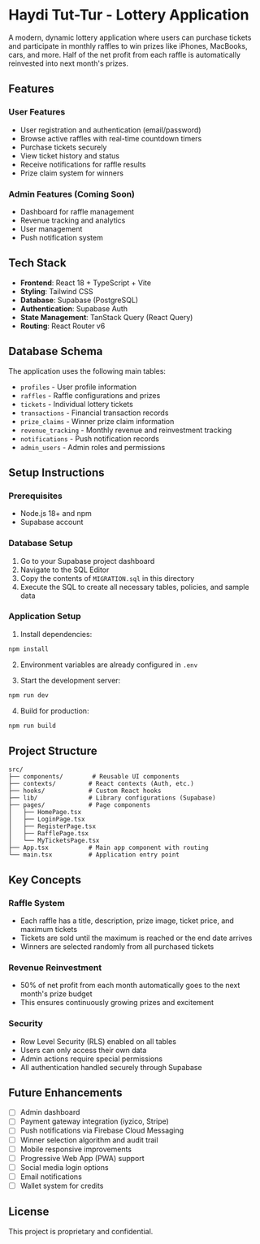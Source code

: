 # Haydi Tut-Tur - Lottery Application

A modern, dynamic lottery application where users can purchase tickets and participate in monthly raffles to win prizes like iPhones, MacBooks, cars, and more. Half of the net profit from each raffle is automatically reinvested into next month's prizes.

## Features

### User Features
- User registration and authentication (email/password)
- Browse active raffles with real-time countdown timers
- Purchase tickets securely
- View ticket history and status
- Receive notifications for raffle results
- Prize claim system for winners

### Admin Features (Coming Soon)
- Dashboard for raffle management
- Revenue tracking and analytics
- User management
- Push notification system

## Tech Stack

- **Frontend**: React 18 + TypeScript + Vite
- **Styling**: Tailwind CSS
- **Database**: Supabase (PostgreSQL)
- **Authentication**: Supabase Auth
- **State Management**: TanStack Query (React Query)
- **Routing**: React Router v6

## Database Schema

The application uses the following main tables:
- `profiles` - User profile information
- `raffles` - Raffle configurations and prizes
- `tickets` - Individual lottery tickets
- `transactions` - Financial transaction records
- `prize_claims` - Winner prize claim information
- `revenue_tracking` - Monthly revenue and reinvestment tracking
- `notifications` - Push notification records
- `admin_users` - Admin roles and permissions

## Setup Instructions

### Prerequisites
- Node.js 18+ and npm
- Supabase account

### Database Setup

1. Go to your Supabase project dashboard
2. Navigate to the SQL Editor
3. Copy the contents of `MIGRATION.sql` in this directory
4. Execute the SQL to create all necessary tables, policies, and sample data

### Application Setup

1. Install dependencies:
```bash
npm install
```

2. Environment variables are already configured in `.env`

3. Start the development server:
```bash
npm run dev
```

4. Build for production:
```bash
npm run build
```

## Project Structure

```
src/
├── components/        # Reusable UI components
├── contexts/         # React contexts (Auth, etc.)
├── hooks/            # Custom React hooks
├── lib/              # Library configurations (Supabase)
├── pages/            # Page components
│   ├── HomePage.tsx
│   ├── LoginPage.tsx
│   ├── RegisterPage.tsx
│   ├── RafflePage.tsx
│   └── MyTicketsPage.tsx
├── App.tsx           # Main app component with routing
└── main.tsx          # Application entry point
```

## Key Concepts

### Raffle System
- Each raffle has a title, description, prize image, ticket price, and maximum tickets
- Tickets are sold until the maximum is reached or the end date arrives
- Winners are selected randomly from all purchased tickets

### Revenue Reinvestment
- 50% of net profit from each month automatically goes to the next month's prize budget
- This ensures continuously growing prizes and excitement

### Security
- Row Level Security (RLS) enabled on all tables
- Users can only access their own data
- Admin actions require special permissions
- All authentication handled securely through Supabase

## Future Enhancements

- [ ] Admin dashboard
- [ ] Payment gateway integration (iyzico, Stripe)
- [ ] Push notifications via Firebase Cloud Messaging
- [ ] Winner selection algorithm and audit trail
- [ ] Mobile responsive improvements
- [ ] Progressive Web App (PWA) support
- [ ] Social media login options
- [ ] Email notifications
- [ ] Wallet system for credits

## License

This project is proprietary and confidential.
